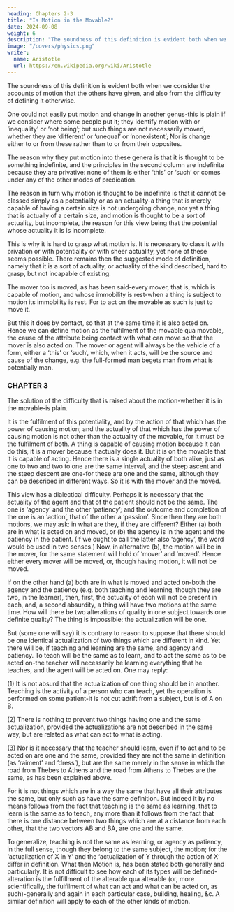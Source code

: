```yaml
---
heading: Chapters 2-3
title: "Is Motion in the Movable?"
date: 2024-09-08
weight: 6
description: "The soundness of this definition is evident both when we consider the accounts of motion that the others have given, and also from the difficulty of defining it otherwise"
image: "/covers/physics.png"
writer:
  name: Aristotle 
  url: https://en.wikipedia.org/wiki/Aristotle
---
```



The soundness of this definition is evident both when we consider the accounts of motion that the others have given, and also from the difficulty of defining it otherwise. 

One could not easily put motion and change in another genus-this is plain if we consider where some people put it; they identify motion with or ‘inequality’ or ‘not being’; but such things are not necessarily moved, whether they are ‘different’ or ‘unequal’ or ‘nonexistent’; Nor is change either to or from these rather than to or from their opposites.

The reason why they put motion into these genera is that it is thought to be something
indefinite, and the principles in the second column are indefinite because they are
privative: none of them is either ‘this’ or ‘such’ or comes under any of the other modes
of predication. 

The reason in turn why motion is thought to be indefinite is that it cannot be classed simply as a potentiality or as an actuality-a thing that is merely capable of having a certain size is not undergoing change, nor yet a thing that is actually of a certain size, and motion is thought to be a sort of actuality, but incomplete, the reason for this view being that the potential whose actuality it is is incomplete. 

This is why it is hard to grasp what motion is. It is necessary to class it with privation or with
potentiality or with sheer actuality, yet none of these seems possible. There remains then
the suggested mode of definition, namely that it is a sort of actuality, or actuality of the kind described,
hard to grasp, but not incapable of existing.

The mover too is moved, as has been said-every mover, that is, which is capable of motion, and whose immobility is rest-when a thing is subject to motion its immobility is rest. For to act on the movable as such is just to move it.

But this it does by contact, so that at the same time it is also acted on. Hence we can define motion as the fulfilment of the movable qua movable, the cause of the attribute being contact with what can move so that the mover is also acted on. The mover or agent will always be the vehicle of a form, either a ‘this’ or ‘such’, which, when it acts, will be the source and cause of the change, e.g. the full-formed man begets man from what is potentially man.



### CHAPTER 3

The solution of the difficulty that is raised about the motion-whether it is in the
movable-is plain. 

It is the fulfilment of this potentiality, and by the action of that which
has the power of causing motion; and the actuality of that which has the power of
causing motion is not other than the actuality of the movable, for it must be the
fulfilment of both. A thing is capable of causing motion because it can do this, it is a
mover because it actually does it. But it is on the movable that it is capable of acting.
Hence there is a single actuality of both alike, just as one to two and two to one are the
same interval, and the steep ascent and the steep descent are one-for these are one and
the same, although they can be described in different ways. So it is with the mover and
the moved.

This view has a dialectical difficulty. Perhaps it is necessary that the actuality of the
agent and that of the patient should not be the same. The one is ‘agency’ and the other
‘patiency’; and the outcome and completion of the one is an ‘action’, that of the other a
‘passion’. Since then they are both motions, we may ask: in what are they, if they are
different? Either (a) both are in what is acted on and moved, or (b) the agency is in the
agent and the patiency in the patient. (If we ought to call the latter also ‘agency’, the
word would be used in two senses.) Now, in alternative (b), the motion will be in the
mover, for the same statement will hold of ‘mover’ and ‘moved’. Hence either every
mover will be moved, or, though having motion, it will not be moved.

If on the other hand (a) both are in what is moved and acted on-both the agency and the
patiency (e.g. both teaching and learning, though they are two, in the learner), then, first,
the actuality of each will not be present in each, and, a second absurdity, a thing will
have two motions at the same time. How will there be two alterations of quality in one
subject towards one definite quality? The thing is impossible: the actualization will be
one.

But (some one will say) it is contrary to reason to suppose that there should be one
identical actualization of two things which are different in kind. Yet there will be, if
teaching and learning are the same, and agency and patiency. To teach will be the same
as to learn, and to act the same as to be acted on-the teacher will necessarily be learning
everything that he teaches, and the agent will be acted on.
One may reply:

(1) It is not absurd that the actualization of one thing should be in another. Teaching is the activity of a person who can teach, yet the operation is performed on some patient-it is not cut adrift from a subject, but is of A on B. 

(2) There is nothing to prevent two things having one and the
same actualization, provided the actualizations are not described
in the same way, but are related as what can act to what is acting.

(3) Nor is it necessary that the teacher should learn, even if to act and to be acted on are one and the same, provided they are not the same in definition (as ‘raiment’ and ‘dress’), but are the same
merely in the sense in which the road from Thebes to Athens and
the road from Athens to Thebes are the same, as has been explained above. 

For it is not things which are in a way the same that have all their attributes the same, but only such
as have the same definition. But indeed it by no means follows from the fact that
teaching is the same as learning, that to learn is the same as to teach, any more than it
follows from the fact that there is one distance between two things which are at a distance from each other, that the two vectors AB and BA, are one and the same. 

To generalize, teaching is not the same as learning, or agency as patiency, in the full sense,
though they belong to the same subject, the motion; for the ‘actualization of X in Y’ and
the ‘actualization of Y through the action of X’ differ in definition.
What then Motion is, has been stated both generally and particularly. It is not difficult
to see how each of its types will be defined-alteration is the fulfillment of the alterable
qua alterable (or, more scientifically, the fulfilment of what can act and what can be
acted on, as such)-generally and again in each particular case, building, healing, &c. A
similar definition will apply to each of the other kinds of motion.
